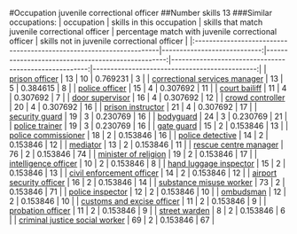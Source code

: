 #Occupation juvenile correctional officer
##Number skills 13
###Similar occupations:
| occupation                                                          |   skills in this occupation |   skills that match juvenile correctional officer |   percentage match with juvenile correctional officer |   skills not in juvenile correctional officer |
|:--------------------------------------------------------------------|----------------------------:|--------------------------------------------------:|------------------------------------------------------:|----------------------------------------------:|
| [prison officer](prison_officer.md)                                 |                          13 |                                                10 |                                              0.769231 |                                             3 |
| [correctional services manager](correctional_services_manager.md)   |                          13 |                                                 5 |                                              0.384615 |                                             8 |
| [police officer](police_officer.md)                                 |                          15 |                                                 4 |                                              0.307692 |                                            11 |
| [court bailiff](court_bailiff.md)                                   |                          11 |                                                 4 |                                              0.307692 |                                             7 |
| [door supervisor](door_supervisor.md)                               |                          16 |                                                 4 |                                              0.307692 |                                            12 |
| [crowd controller](crowd_controller.md)                             |                          20 |                                                 4 |                                              0.307692 |                                            16 |
| [prison instructor](prison_instructor.md)                           |                          21 |                                                 4 |                                              0.307692 |                                            17 |
| [security guard](security_guard.md)                                 |                          19 |                                                 3 |                                              0.230769 |                                            16 |
| [bodyguard](bodyguard.md)                                           |                          24 |                                                 3 |                                              0.230769 |                                            21 |
| [police trainer](police_trainer.md)                                 |                          19 |                                                 3 |                                              0.230769 |                                            16 |
| [gate guard](gate_guard.md)                                         |                          15 |                                                 2 |                                              0.153846 |                                            13 |
| [police commissioner](police_commissioner.md)                       |                          18 |                                                 2 |                                              0.153846 |                                            16 |
| [police detective](police_detective.md)                             |                          14 |                                                 2 |                                              0.153846 |                                            12 |
| [mediator](mediator.md)                                             |                          13 |                                                 2 |                                              0.153846 |                                            11 |
| [rescue centre manager](rescue_centre_manager.md)                   |                          76 |                                                 2 |                                              0.153846 |                                            74 |
| [minister of religion](minister_of_religion.md)                     |                          19 |                                                 2 |                                              0.153846 |                                            17 |
| [intelligence officer](intelligence_officer.md)                     |                          10 |                                                 2 |                                              0.153846 |                                             8 |
| [hand luggage inspector](hand_luggage_inspector.md)                 |                          15 |                                                 2 |                                              0.153846 |                                            13 |
| [civil enforcement officer](civil_enforcement_officer.md)           |                          14 |                                                 2 |                                              0.153846 |                                            12 |
| [airport security officer](airport_security_officer.md)             |                          16 |                                                 2 |                                              0.153846 |                                            14 |
| [substance misuse worker](substance_misuse_worker.md)               |                          73 |                                                 2 |                                              0.153846 |                                            71 |
| [police inspector](police_inspector.md)                             |                          12 |                                                 2 |                                              0.153846 |                                            10 |
| [ombudsman](ombudsman.md)                                           |                          12 |                                                 2 |                                              0.153846 |                                            10 |
| [customs and excise officer](customs_and_excise_officer.md)         |                          11 |                                                 2 |                                              0.153846 |                                             9 |
| [probation officer](probation_officer.md)                           |                          11 |                                                 2 |                                              0.153846 |                                             9 |
| [street warden](street_warden.md)                                   |                           8 |                                                 2 |                                              0.153846 |                                             6 |
| [criminal justice social worker](criminal_justice_social_worker.md) |                          69 |                                                 2 |                                              0.153846 |                                            67 |
